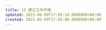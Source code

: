 ```yaml
---
title: 15 建立工作环境
updated: 2021-06-09T17:05:18.0000000+08:00
created: 2021-06-09T17:05:08.0000000+08:00
---
```


